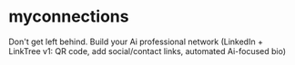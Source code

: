 # myconnections
Don't get left behind.  Build your Ai professional network (LinkedIn + LinkTree v1: QR code, add social/contact links, automated Ai-focused bio)
